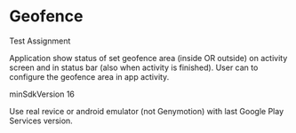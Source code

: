 # Geofence
Test Assignment

Application show status of set geofence area (inside OR outside) on activity screen and in status bar (also when activity is finished).
User can to configure the geofence area in app activity. 

minSdkVersion 16

Use real revice or android emulator (not Genymotion) with last Google Play Services version.
